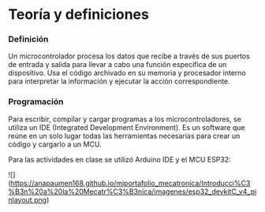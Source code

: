 # Teoría y definiciones

### Definición

Un microcontrolador procesa los datos que recibe a través de sus puertos de entrada y salida para llevar a cabo una función específica de un dispositivo. Usa el código archivado en su memoria y procesador interno para interpretar la información y ejecutar la acción correspondiente.

### Programación

Para escribir, compilar y cargar programas a los microcontroladores, se utiliza un IDE (Integrated Development Environment). Es un software que reúne en un solo lugar todas las herramientas necesarias para crear un código y cargarlo a un MCU.

Para las actividades en clase se utilizó Arduino IDE y el MCU ESP32:

 ![] (https://anapaumen168.github.io/miportafolio_mecatronica/Introducci%C3%B3n%20a%20la%20Mecatr%C3%B3nica/imagenes/esp32_devkitC_v4_pinlayout.png)